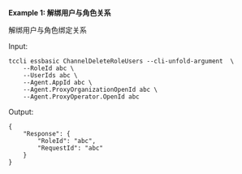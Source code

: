 **Example 1: 解绑用户与角色关系**

解绑用户与角色绑定关系

Input: 

```
tccli essbasic ChannelDeleteRoleUsers --cli-unfold-argument  \
    --RoleId abc \
    --UserIds abc \
    --Agent.AppId abc \
    --Agent.ProxyOrganizationOpenId abc \
    --Agent.ProxyOperator.OpenId abc
```

Output: 
```
{
    "Response": {
        "RoleId": "abc",
        "RequestId": "abc"
    }
}
```

